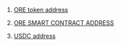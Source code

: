 1. [ORE token address](https://explorer.solana.com/address/Fd1uW2XHqCKZmnEyp3w56t8kczQBnrdMqFvet7tKjxZq/instructions?cluster=devnet)

2. [ORE SMART CONTRACT ADDRESS](https://explorer.solana.com/address/J8oKdrNqpzQumyQorVVMYt4DVmbq2BGNPN9HDoDdeJLN?cluster=devnet)

3. [USDC address](https://explorer.solana.com/address/GwLvfpXfBaUafx9D2m4xCHkxPpGC9kgk1Jq4pajuboUy/transfers?cluster=devnet)
